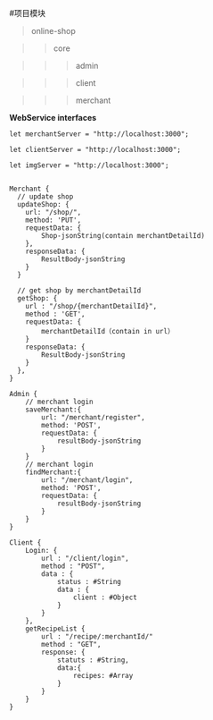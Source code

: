 #项目模块

>online-shop

>>core

>>>admin

>>>client

>>>merchant

**WebService interfaces**

    let merchantServer = "http://localhost:3000";
    
    let clientServer = "http://localhost:3000";
    
    let imgServer = "http://localhost:3000";
    
    
    Merchant {
      // update shop
      updateShop: {
        url: "/shop/",
        method: 'PUT',
        requestData: {
            Shop-jsonString(contain merchantDetailId)
        },
        responseData: {
            ResultBody-jsonString
        }
      }
      
      // get shop by merchantDetailId
      getShop: {
        url : "/shop/{merchantDetailId}",
        method : 'GET',
        requestData: {
            merchantDetailId（contain in url）
        }
        responseData: {
            ResultBody-jsonString
        }
      },
    }
    
    Admin {
        // merchant login
        saveMerchant:{
            url: "/merchant/register",
            method: 'POST',
            requestData: {
                resultBody-jsonString
            }
        }
        // merchant login
        findMerchant:{
            url: "/merchant/login",
            method: 'POST',
            requestData: {
                resultBody-jsonString
            }
        }        
    }    
    
    Client {
        Login: {
            url : "/client/login",
            method : "POST",
            data : {
                status : #String
                data : {
                    client : #Object
                }
            }
        },
        getRecipeList {
            url : "/recipe/:merchantId/"
            method : "GET",
            response: {
                statuts : #String,
                data:{
                    recipes: #Array
                }
            }
        }
    }
